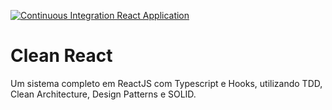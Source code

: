 [![Continuous Integration React Application](https://github.com/FelipeSaadi/clean-react/actions/workflows/continuous_integration.yml/badge.svg)](https://github.com/FelipeSaadi/clean-react/actions/workflows/continuous_integration.yml)

# Clean React

Um sistema completo em ReactJS com Typescript e Hooks, utilizando TDD, Clean Architecture, Design Patterns e SOLID.
